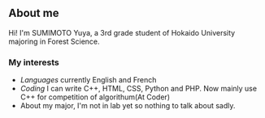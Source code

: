## About me
Hi! I'm SUMIMOTO Yuya, a 3rd grade student of Hokaido University majoring in Forest Science.
### My interests
- *Languages* currently English and French
- *Coding* I can write C++, HTML, CSS, Python and PHP. Now mainly use C++ for competition of algorithum(At Coder)
- About my major, I'm not in lab yet so nothing to talk about sadly.

